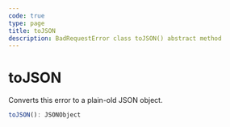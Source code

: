 ```yaml
---
code: true
type: page
title: toJSON
description: BadRequestError class toJSON() abstract method
---
```


# toJSON

Converts this error to a plain-old JSON object.

```ts
toJSON(): JSONObject
```
